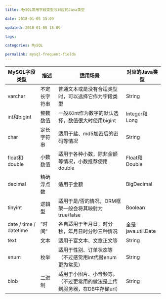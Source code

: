 ```yaml
---
title: MySQL常用字段类型与对应的Java类型

date: 2018-01-05 15:09

updated: 2018-01-05 15:09

tags: 

categories: MySQL

permalink: mysql-frequent-fields
---
```


| MySQL字段类型          | 描述         | 适用场景                                                     | 对应的Java类型     |
| ---------------------- | ------------ | ------------------------------------------------------------ | ------------------ |
| varchar                | 不定长字符串 | 普通文本或是没有合适类型时，可以选择它作为字段类型           | String             |
| int和bigint            | 整数数值     | 一般以int作为数字的默认选择，数值很大时使用bigint            | Integer和Long      |
| char                   | 定长字符串   | 适用于盐、md5加密后的密码等情况                              | String             |
| float和double          | 小数数值     | 适用于各种小数，除非金额等情况，小数推荐使用double           | Float和Double      |
| decimal                | 精确浮点数   | 适用于金额                                                   | BigDecimal         |
| tinyint                | 逻辑型       | 适用于是/否的情况，ORM框架一般会将其映射为true/false         | Boolean            |
| date / time / datetime | “时间”       | 各自适用于年月日，时分秒，年月日时分秒三种情况               | 全是java.util.Date |
| text                   | 文本         | 适用于富文本、文章正文等                                     | String             |
| enum                   | 枚举         | 适用于性别、订单状态等（不过感觉用int代替enum更为常见）      | String             |
| blob                   | 二进制       | 适用于小图片、小音频等。（不过更常用的做法是上传到服务器，在DB中存储url） | String             |

